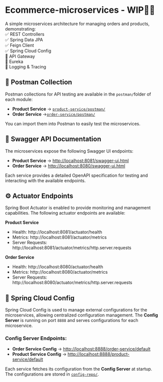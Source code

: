 # Ecommerce-microservices - WIP👨‍💻
A simple microservices architecture for managing orders and products, demonstrating:  
✅ REST Controllers  
✅ Spring Data JPA  
✅ Feign Client  
✅ Spring Cloud Config  
🚧 API Gateway  
🚧 Eureka  
🚧 Logging & Tracing

## 📂 Postman Collection
Postman collections for API testing are available in the `postman/`folder of each module:

- **Product Service** → [`product-service/postman/`](product-service/postman/)
- **Order Service** →[`order-service/postman/`](order-service/postman/)

You can import them into Postman to easily test the microservices.

## 📜 Swagger API Documentation

The microservices expose the following Swagger UI endpoints:

- **Product Service** → [http://localhost:8081/swagger-ui.html](http://localhost:8081/swagger-ui.html)
- **Order Service** → [http://localhost:8080/swagger-ui.html](http://localhost:8080/swagger-ui.html)

Each service provides a detailed OpenAPI specification for testing and interacting with the available endpoints.

## ⚙️ Actuator Endpoints
Spring Boot Actuator is enabled to provide monitoring and management capabilities. The following actuator endpoints are available:

**Product Service**

- Health: http://localhost:8081/actuator/health
- Metrics: http://localhost:8081/actuator/metrics
- Server Requests: http://localhost:8081/actuator/metrics/http.server.requests

**Order Service**

- Health: http://localhost:8080/actuator/health
- Metrics: http://localhost:8080/actuator/metrics
- Server Requests: http://localhost:8080/actuator/metrics/http.server.requests

## 🔧 Spring Cloud Config
Spring Cloud Config is used to manage external configurations for the microservices, allowing centralized configuration management. The **Config Server** is running on port `8888` and serves configurations for each microservice.

### Config Server Endpoints:
- **Order Service Config** → [http://localhost:8888/order-service/default](http://localhost:8888/order-service/default)
- **Product Service Config** → [http://localhost:8888/product-service/default](http://localhost:8888/product-service/default)

Each service fetches its configuration from the **Config Server** at startup. 
The configurations are stored in [`config-repo/`](config-repo).


